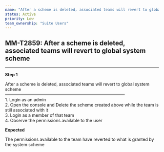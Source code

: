 ```yaml
---
name: "After a scheme is deleted, associated teams will revert to global system scheme"
status: Active
priority: Low
team_ownership: "Suite Users"
---
```


## MM-T2859: After a scheme is deleted, associated teams will revert to global system scheme

---

**Step 1**

After a scheme is deleted, associated teams will revert to global system scheme\
————————————————————————————\
1\. Login as an admin\
2\. Open the console and Delete the scheme created above while the team is still associated with it\
3\. Login as a member of that team\
4\. Observe the permissions available to the user

**Expected**

The permissions available to the team have reverted to what is granted by the system scheme
